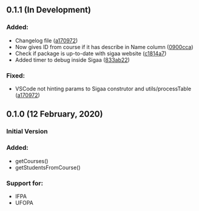 ## 0.1.1 (In Development)

### Added:

- Changelog file ([a170972](https://github.com/viniciusaportela/get-sigaa/commit/))
- Now gives ID from course if it has describe in Name column ([0900cca](https://github.com/viniciusaportela/get-sigaa/commit/0900ccaac2086b3b1d2249d67b7155991f0393d4))
- Check if package is up-to-date with sigaa website ([c1814a7](https://github.com/viniciusaportela/get-sigaa/commit/c1814a7a2cd1ea99cab429eb0b337512106b5571))
- Added timer to debug inside Sigaa ([833ab22](https://github.com/viniciusaportela/get-sigaa/commit/833ab221a3bb60e95e7b296b7bb3a436f64bf63d))

### Fixed:

- VSCode not hinting params to Sigaa construtor and utils/processTable ([a170972](https://github.com/viniciusaportela/get-sigaa/commit/))

## 0.1.0 (12 February, 2020)
### Initial Version

### Added:

- getCourses()
- getStudentsFromCourse()

### Support for:

- IFPA
- UFOPA